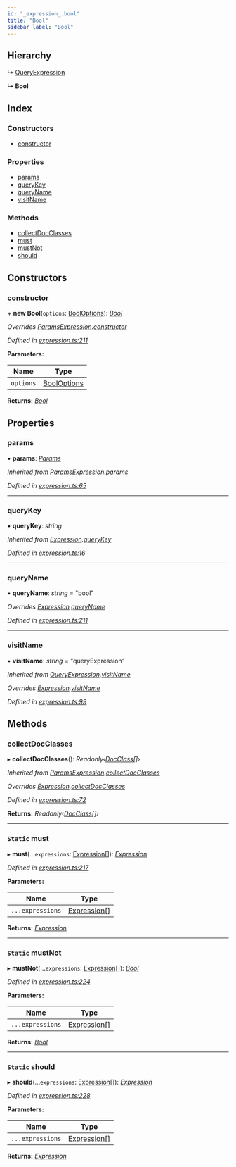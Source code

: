 ```yaml
---
id: "_expression_.bool"
title: "Bool"
sidebar_label: "Bool"
---
```


## Hierarchy

  ↳ [QueryExpression](_expression_.queryexpression.md)

  ↳ **Bool**

## Index

### Constructors

* [constructor](_expression_.bool.md#constructor)

### Properties

* [params](_expression_.bool.md#params)
* [queryKey](_expression_.bool.md#querykey)
* [queryName](_expression_.bool.md#queryname)
* [visitName](_expression_.bool.md#visitname)

### Methods

* [collectDocClasses](_expression_.bool.md#collectdocclasses)
* [must](_expression_.bool.md#static-must)
* [mustNot](_expression_.bool.md#static-mustnot)
* [should](_expression_.bool.md#static-should)

## Constructors

###  constructor

\+ **new Bool**(`options`: [BoolOptions](../modules/_expression_.md#booloptions)): *[Bool](_expression_.bool.md)*

*Overrides [ParamsExpression](_expression_.paramsexpression.md).[constructor](_expression_.paramsexpression.md#constructor)*

*Defined in [expression.ts:211](https://github.com/kindritskyiMax/elasticmagic-js/blob/c9215ce/src/expression.ts#L211)*

**Parameters:**

Name | Type |
------ | ------ |
`options` | [BoolOptions](../modules/_expression_.md#booloptions) |

**Returns:** *[Bool](_expression_.bool.md)*

## Properties

###  params

• **params**: *[Params](_expression_.params.md)*

*Inherited from [ParamsExpression](_expression_.paramsexpression.md).[params](_expression_.paramsexpression.md#params)*

*Defined in [expression.ts:65](https://github.com/kindritskyiMax/elasticmagic-js/blob/c9215ce/src/expression.ts#L65)*

___

###  queryKey

• **queryKey**: *string*

*Inherited from [Expression](_expression_.expression.md).[queryKey](_expression_.expression.md#querykey)*

*Defined in [expression.ts:16](https://github.com/kindritskyiMax/elasticmagic-js/blob/c9215ce/src/expression.ts#L16)*

___

###  queryName

• **queryName**: *string* = "bool"

*Overrides [Expression](_expression_.expression.md).[queryName](_expression_.expression.md#queryname)*

*Defined in [expression.ts:211](https://github.com/kindritskyiMax/elasticmagic-js/blob/c9215ce/src/expression.ts#L211)*

___

###  visitName

• **visitName**: *string* = "queryExpression"

*Inherited from [QueryExpression](_expression_.queryexpression.md).[visitName](_expression_.queryexpression.md#visitname)*

*Overrides [Expression](_expression_.expression.md).[visitName](_expression_.expression.md#visitname)*

*Defined in [expression.ts:99](https://github.com/kindritskyiMax/elasticmagic-js/blob/c9215ce/src/expression.ts#L99)*

## Methods

###  collectDocClasses

▸ **collectDocClasses**(): *Readonly‹[DocClass](../modules/_document_.md#docclass)[]›*

*Inherited from [ParamsExpression](_expression_.paramsexpression.md).[collectDocClasses](_expression_.paramsexpression.md#collectdocclasses)*

*Overrides [Expression](_expression_.expression.md).[collectDocClasses](_expression_.expression.md#collectdocclasses)*

*Defined in [expression.ts:72](https://github.com/kindritskyiMax/elasticmagic-js/blob/c9215ce/src/expression.ts#L72)*

**Returns:** *Readonly‹[DocClass](../modules/_document_.md#docclass)[]›*

___

### `Static` must

▸ **must**(...`expressions`: [Expression](_expression_.expression.md)[]): *[Expression](_expression_.expression.md)*

*Defined in [expression.ts:217](https://github.com/kindritskyiMax/elasticmagic-js/blob/c9215ce/src/expression.ts#L217)*

**Parameters:**

Name | Type |
------ | ------ |
`...expressions` | [Expression](_expression_.expression.md)[] |

**Returns:** *[Expression](_expression_.expression.md)*

___

### `Static` mustNot

▸ **mustNot**(...`expressions`: [Expression](_expression_.expression.md)[]): *[Bool](_expression_.bool.md)*

*Defined in [expression.ts:224](https://github.com/kindritskyiMax/elasticmagic-js/blob/c9215ce/src/expression.ts#L224)*

**Parameters:**

Name | Type |
------ | ------ |
`...expressions` | [Expression](_expression_.expression.md)[] |

**Returns:** *[Bool](_expression_.bool.md)*

___

### `Static` should

▸ **should**(...`expressions`: [Expression](_expression_.expression.md)[]): *[Expression](_expression_.expression.md)*

*Defined in [expression.ts:228](https://github.com/kindritskyiMax/elasticmagic-js/blob/c9215ce/src/expression.ts#L228)*

**Parameters:**

Name | Type |
------ | ------ |
`...expressions` | [Expression](_expression_.expression.md)[] |

**Returns:** *[Expression](_expression_.expression.md)*
